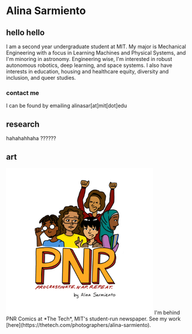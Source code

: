 # Alina Sarmiento
## hello hello
I am a second year undergraduate student at MIT. My major is Mechanical Engineering with a focus in Learning Machines and Physical Systems, and I'm minoring in astronomy. Engineering wise, I'm interested in robust autonomous robotics, deep learning, and space systems. I also have interests in education, housing and healthcare equity, diversity and inclusion, and queer studies.

### contact me
I can be found by emailing alinasar[at]mit[dot]edu

## research

hahahahhaha ??????

## art
<img src="/PNR_logo.png" alt="PNR Comics logo" width="400"/>
I'm behind PNR Comics at *The Tech*, MIT's student-run newspaper. See my work [here](https://thetech.com/photographers/alina-sarmiento).

